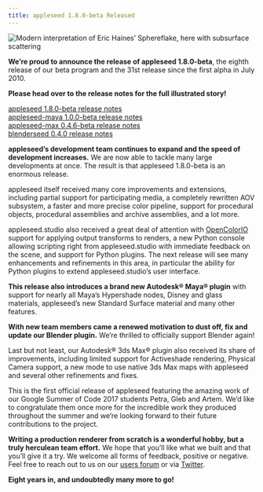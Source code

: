 ```yaml
---
title: appleseed 1.8.0-beta Released
---
```


![Modern interpretation of Eric Haines’ Sphereflake, here with subsurface scattering](https://user-images.githubusercontent.com/321290/33209494-5b4c64dc-d116-11e7-86ae-5ab78a7f49f4.png)

**We’re proud to announce the release of appleseed 1.8.0-beta**, the eighth release of our beta program and the 31st release since the first alpha in July 2010.

**Please head over to the release notes for the full illustrated story!**

[appleseed 1.8.0-beta release notes](https://github.com/appleseedhq/appleseed/releases/tag/1.8.0-beta)  
[appleseed-maya 1.0.0-beta release notes](https://github.com/appleseedhq/appleseed-maya/releases/tag/1.0.0-beta)  
[appleseed-max 0.4.6-beta release notes](https://github.com/appleseedhq/appleseed-max/releases/tag/0.4.6-beta)  
[blenderseed 0.4.0 release notes](https://github.com/appleseedhq/blenderseed/releases/tag/v0.4.0)  

**appleseed’s development team continues to expand and the speed of development increases.** We are now able to tackle many large developments at once. The result is that appleseed 1.8.0-beta is an enormous release.

appleseed itself received many core improvements and extensions, including partial support for participating media, a completely rewritten AOV subsystem, a faster and more precise color pipeline, support for procedural objects, procedural assemblies and archive assemblies, and a lot more.

appleseed.studio also received a great deal of attention with [OpenColorIO](http://opencolorio.org/) support for applying output transforms to renders, a new Python console allowing scripting right from appleseed.studio with immediate feedback on the scene, and support for Python plugins. The next release will see many enhancements and refinements in this area, in particular the ability for Python plugins to extend appleseed.studio’s user interface.

**This release also introduces a brand new Autodesk® Maya® plugin** with support for nearly all Maya’s Hypershade nodes, Disney and glass materials, appleseed’s new Standard Surface material and many other features.

**With new team members came a renewed motivation to dust off, fix and update our Blender plugin.** We’re thrilled to officially support Blender again!

Last but not least, our Autodesk® 3ds Max® plugin also received its share of improvements, including limited support for Activeshade rendering, Physical Camera support, a new mode to use native 3ds Max maps with appleseed and several other refinements and fixes.

This is the first official release of appleseed featuring the amazing work of our Google Summer of Code 2017 students Petra, Gleb and Artem. We’d like to congratulate them once more for the incredible work they produced throughout the summer and we’re looking forward to their future contributions to the project.

**Writing a production renderer from scratch is a wonderful hobby, but a truly herculean team effort.** We hope that you’ll like what we built and that you’ll give it a try. We welcome all forms of feedback, positive or negative. Feel free to reach out to us on our [users forum](https://forum.appleseedhq.net/) or via [Twitter](https://twitter.com/appleseedhq).

**Eight years in, and undoubtedly many more to go!**
